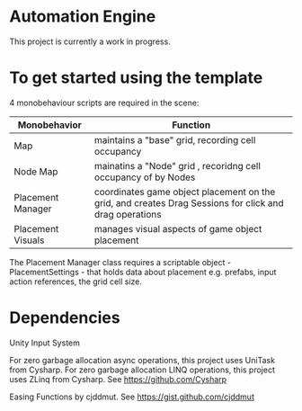 # Automation Engine 

This project is currently a work in progress. 

# To get started using the template

4 monobehaviour scripts are required in the scene: 

| Monobehavior            | Function  
|----------|----------|
| Map    | maintains a "base" grid, recording cell occupancy |
| Node Map    | mainatins a "Node" grid , recoridng cell occupancy of by Nodes | 
| Placement Manager    | coordinates game object placement on the grid, and creates Drag Sessions for click and drag operations |
| Placement Visuals    | manages visual aspects of game object placement | 

The Placement Manager class requires a scriptable object - PlacementSettings - that holds data about placement e.g. prefabs, input action references, the grid cell size.   


# Dependencies

Unity Input System

For zero garbage allocation async operations, this project uses UniTask from Cysharp.
For zero garbage allocation LINQ operations, this project uses ZLinq from Cysharp. 
See https://github.com/Cysharp

Easing Functions by cjddmut.
See https://gist.github.com/cjddmut
